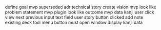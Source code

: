 define goal mvp superseded adr technical story create vision mvp look like problem statement mvp plugin look like outcome mvp data kanji user click view next previous input text field user story button clicked add note existing deck tool menu button must open window display kanji data